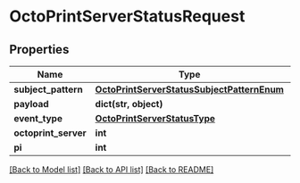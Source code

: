 # OctoPrintServerStatusRequest


## Properties
Name | Type | Description | Notes
------------ | ------------- | ------------- | -------------
**subject_pattern** | [**OctoPrintServerStatusSubjectPatternEnum**](OctoPrintServerStatusSubjectPatternEnum.md) |  | 
**payload** | **dict(str, object)** |  | [optional] 
**event_type** | [**OctoPrintServerStatusType**](OctoPrintServerStatusType.md) |  | 
**octoprint_server** | **int** |  | 
**pi** | **int** |  | 

[[Back to Model list]](../README.md#documentation-for-models) [[Back to API list]](../README.md#documentation-for-api-endpoints) [[Back to README]](../README.md)


